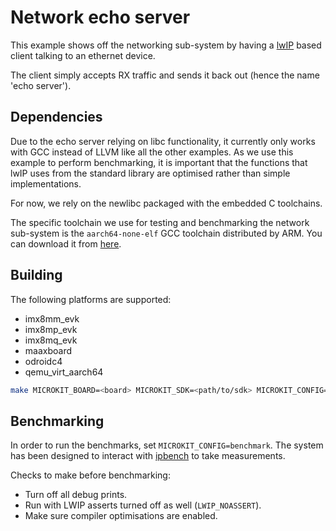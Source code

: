 <!--
    Copyright 2024, UNSW

    SPDX-License-Identifier: BSD-2-Clause
-->

# Network echo server

This example shows off the networking sub-system by having a
[lwIP](https://savannah.nongnu.org/projects/lwip/) based client talking to an ethernet device.

The client simply accepts RX traffic and sends it back out (hence the name 'echo server').

## Dependencies

Due to the echo server relying on libc functionality, it currently only works with GCC
instead of LLVM like all the other examples. As we use this example to perform benchmarking,
it is important that the functions that lwIP uses from the standard library are optimised
rather than simple implementations.

For now, we rely on the newlibc packaged with the embedded C toolchains.

The specific toolchain we use for testing and benchmarking the network sub-system is
the `aarch64-none-elf` GCC toolchain distributed by ARM. You can download it from
[here](https://developer.arm.com/downloads/-/arm-gnu-toolchain-downloads).

## Building

The following platforms are supported:
* imx8mm_evk
* imx8mp_evk
* imx8mq_evk
* maaxboard
* odroidc4
* qemu_virt_aarch64

```sh
make MICROKIT_BOARD=<board> MICROKIT_SDK=<path/to/sdk> MICROKIT_CONFIG=(benchmark/release/debug)
```

## Benchmarking

In order to run the benchmarks, set `MICROKIT_CONFIG=benchmark`. The system has
been designed to interact with [ipbench](https://sourceforge.net/projects/ipbench/)
to take measurements.

Checks to make before benchmarking:
* Turn off all debug prints.
* Run with LWIP asserts turned off as well (`LWIP_NOASSERT`).
* Make sure compiler optimisations are enabled.
